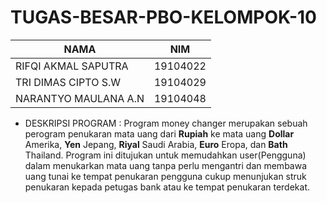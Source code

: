 # TUGAS-BESAR-PBO-KELOMPOK-10

| NAMA | NIM |
|--|--|
| RIFQI AKMAL SAPUTRA  | 19104022 
| TRI DIMAS CIPTO S.W  | 19104029
| NARANTYO MAULANA A.N | 19104048

- DESKRIPSI PROGRAM :
Program money changer merupakan sebuah perogram penukaran mata uang dari **Rupiah** ke mata uang **Dollar** Amerika, **Yen** Jepang, **Riyal** Saudi Arabia, **Euro** Eropa, dan **Bath** Thailand. Program ini ditujukan untuk memudahkan user(Pengguna) dalam menukarkan mata uang tanpa perlu mengantri dan membawa uang tunai ke tempat penukaran pengguna cukup menunjukan struk penukaran kepada petugas bank atau ke tempat penukaran terdekat.
